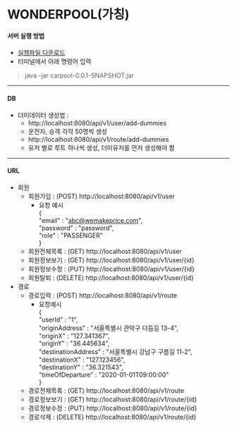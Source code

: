 # WONDERPOOL(가칭)

#### 서버 실행 방법
- [실행파일 다운로드](https://github.com/wonderful-project/wonderful_server/raw/master/carpool-0.0.1-SNAPSHOT.jar)
- 터미널에서 아래 명령어 입력 
> java -jar carpool-0.0.1-SNAPSHOT.jar

---

#### DB 
- 더미데이터 생성법 :
    - http://localhost:8080/api/v1/user/add-dummies
    - 운전자, 승객 각각 50명씩 생성
    - http://localhost:8080/api/v1/route/add-dummies
    - 유저 별로 루트 하나씩 생성, 더미유저를 먼저 생성해야 함
---

#### URL
- 회원
    - 회원가입 : (POST) http://localhost:8080/api/v1/user
        - 요청 예시  
        {  
        "email" : "abc@wemakeprice.com",  
        "password" : "password",  
        "role" : "PASSENGER"  
        } 
    - 회원전체목록 : (GET) http://localhost:8080/api/v1/user
    - 회원정보보기 : (GET) http://localhost:8080/api/v1/user/{id}
    - 회원정보수정 : (PUT) http://localhost:8080/api/v1/user/{id}
    - 회원탈퇴 : (DELETE) http://localhost:8080/api/v1/user/{id}
- 경로
    - 경로입력 : (POST) http://localhost:8080/api/v1/route
        - 요청예시  
        {  
        "userId" : "1",  
        "originAddress" : "서울특별시 관악구 다듬길 13-4",  
        "originX" : "127.341367",  
        "originY" : "36.445634",  
        "destinationAddress" : "서울특별시 강남구 구름길 11-2",  
        "destinationX" : "127.123456",  
        "destinationY" : "36.321543",  
        "timeOfDeparture" : "2020-01-01T09:00:00"   
        }
    - 경로전체목록 : (GET) http://localhost:8080/api/v1/route
    - 경로정보보기 : (GET) http://localhost:8080/api/v1/route/{id}
    - 경로정보수정 : (PUT) http://localhost:8080/api/v1/route/{id}
    - 경로삭제 : (DELETE) http://localhost:8080/api/v1/route/{id}
